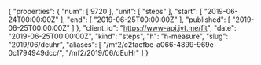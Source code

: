 {
  "properties": {
    "num": [
      9720
    ],
    "unit": [
      "steps"
    ],
    "start": [
      "2019-06-24T00:00:00Z"
    ],
    "end": [
      "2019-06-25T00:00:00Z"
    ],
    "published": [
      "2019-06-25T00:00:00Z"
    ]
  },
  "client_id": "https://www-api.jvt.me/fit",
  "date": "2019-06-25T00:00:00Z",
  "kind": "steps",
  "h": "h-measure",
  "slug": "2019/06/deuhr",
  "aliases": [
    "/mf2/c2faefbe-a066-4899-969e-0c1794949dcc/",
    "/mf2/2019/06/dEuHr"
  ]
}
